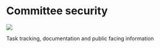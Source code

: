 # Committee security

<a href="https://forum.aux.computer/c/committees/security-committee/26">
<img src="https://img.shields.io/static/v1?label=Maintained%20By&message=Security%20Committee&style=for-the-badge&labelColor=222222&color=794AFF" >
</a>

Task tracking, documentation and public facing information
